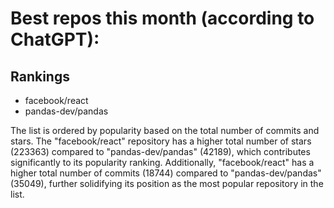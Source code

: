 # Best repos this month (according to ChatGPT):
## Rankings
- facebook/react
- pandas-dev/pandas

The list is ordered by popularity based on the total number of commits and stars. The "facebook/react" repository has a higher total number of stars (223363) compared to "pandas-dev/pandas" (42189), which contributes significantly to its popularity ranking. Additionally, "facebook/react" has a higher total number of commits (18744) compared to "pandas-dev/pandas" (35049), further solidifying its position as the most popular repository in the list.